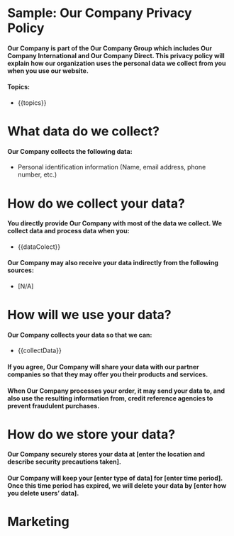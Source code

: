 <h1 class="mainSample">Sample: Our Company Privacy Policy</h1>
    <h4>Our Company is part of the Our Company Group which includes Our Company International and Our Company Direct. This privacy policy will explain how our organization uses the personal data we collect from you when you use our website.</h4>
    <h4>Topics:</h4>
    <ul class="points">
      <li v-for="topics in topics" :key="topics">{{topics}}</li>
    </ul>
    <h1>What data do we collect?</h1>
    <h4>Our Company collects the following data:</h4>
    <ul>
      <li>Personal identification information (Name, email address, phone number, etc.)</li>
    </ul>
    <h1>How do we collect your data?</h1>
    <h4>You directly provide Our Company with most of the data we collect. We collect data and process data when you:</h4>
    <ul>
      <li v-for="dataColect in dataColect" :key="dataColect">{{dataColect}}</li>
    </ul>
    <h4>Our Company may also receive your data indirectly from the following sources:</h4>
    <ul>
      <li>[N/A]</li>
    </ul>
    <h1>How will we use your data?</h1>
    <h4>Our Company collects your data so that we can:</h4>
    <ul>
      <li v-for="collectData in collectData" :key="collectData">{{collectData}}</li>
    </ul>
    <h4>If you agree, Our Company will share your data with our partner companies so that they may offer you their products and services.</h4>
    <h4>When Our Company processes your order, it may send your data to, and also use the resulting information from, credit reference agencies to prevent fraudulent purchases.</h4>
    <h1>How do we store your data?</h1>
    <h4>Our Company securely stores your data at [enter the location and describe security precautions taken].</h4>
    <h4>Our Company will keep your [enter type of data] for [enter time period]. Once this time period has expired, we will delete your data by [enter how you delete users’ data].</h4>
    <h1>Marketing</h1>
